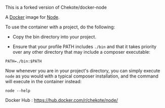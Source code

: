 This is a forked version of Chekote/docker-node

A [Docker](https://www.docker.com) image for [Node](https://nodejs.org).

To use the container with a project, do the following:

* Copy the bin directory into your project.

* Ensure that your profile PATH includes `./bin` and that it takes priority over
any other directory that may include a composer executable:

`PATH=./bin:$PATH`

Now whenever you are in your project's directory, you can simply execute
`node` as you would with a typical composer installation, and the command
will execute in the container instead:

`node --help`

Docker Hub : https://hub.docker.com/r/chekote/node/
